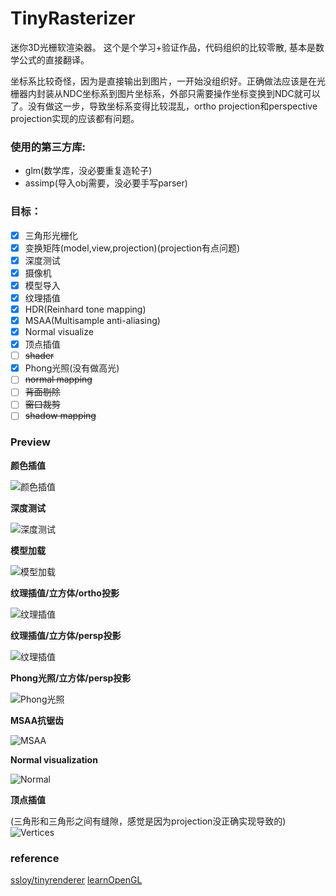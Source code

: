 # TinyRasterizer

迷你3D光栅软渲染器。
这个是个学习+验证作品，代码组织的比较零散, 基本是数学公式的直接翻译。

坐标系比较奇怪，因为是直接输出到图片，一开始没组织好。正确做法应该是在光栅器内封装从NDC坐标系到图片坐标系，外部只需要操作坐标变换到NDC就可以了。没有做这一步，导致坐标系变得比较混乱，ortho projection和perspective projection实现的应该都有问题。

### 使用的第三方库:
- glm(数学库，没必要重复造轮子)
- assimp(导入obj需要，没必要手写parser)

### 目标：
- [x] 三角形光栅化
- [x] 变换矩阵(model,view,projection)(projection有点问题)
- [x] 深度测试
- [x] 摄像机
- [x] 模型导入
- [x] 纹理插值
- [x] HDR(Reinhard tone mapping)
- [x] MSAA(Multisample anti-aliasing)
- [x] Normal visualize
- [x] 顶点插值
- [ ] ~~shader~~
- [x] Phong光照(没有做高光)
- [ ] ~~normal mapping~~
- [ ] ~~背面剔除~~
- [ ] ~~窗口裁剪~~
- [ ] ~~shadow mapping~~

### Preview
**颜色插值**

![颜色插值](images/image1.jpg)

**深度测试**

![深度测试](images/image3.jpg)

**模型加载**

![模型加载](images/image2.jpg)

**纹理插值/立方体/ortho投影**

![纹理插值](images/image4.png)

**纹理插值/立方体/persp投影**

![纹理插值](images/image5.jpg)

**Phong光照/立方体/persp投影**

![Phong光照](images/image6.jpg)

**MSAA抗锯齿**

![MSAA](images/image7.jpg)

**Normal visualization**

![Normal](images/image8.jpg)

**顶点插值**

(三角形和三角形之间有缝隙，感觉是因为projection没正确实现导致的)
![Vertices](images/image9.jpg)

### reference
[ssloy/tinyrenderer](https://github.com/ssloy/tinyrenderer/wiki)
[learnOpenGL](https://learnopengl.com/)
